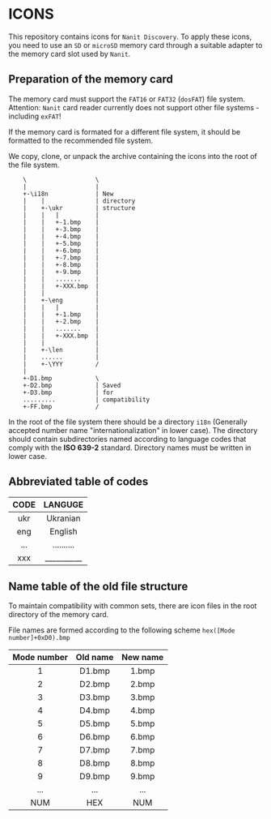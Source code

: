 ICONS
======

This repository contains icons for ```Nanit Discovery```.
To apply these icons, you need to use an ```SD``` or ```microSD``` memory card through a suitable adapter to the memory card slot used by ```Nanit```.

Preparation of the memory card
------------------------------

The memory card must support the `FAT16` or `FAT32` (`dosFAT`) file system. Attention: ```Nanit``` card reader currently does not support other file systems - including ```exFAT```!

If the memory card is formated for a different file system, it should be formatted to the recommended file system.

We copy, clone, or unpack the archive containing the icons into the root of the file system.

        \                   \           
        |                   |           
        +-\i18n             | New                  
        |    |              | directory          
        |    +-\ukr         | structure                   
        |    |   |          |                    
        |    |   +-1.bmp    |                          
        |    |   +-3.bmp    |                          
        |    |   +-4.bmp    |                          
        |    |   +-5.bmp    |                          
        |    |   +-6.bmp    |                          
        |    |   +-7.bmp    |                          
        |    |   +-8.bmp    |                          
        |    |   +-9.bmp    |                          
        |    |   .......    |                          
        |    |   +-XXX.bmp  |                            
        |    |              |                
        |    +-\eng         |                     
        |    |   |          |                    
        |    |   +-1.bmp    |                          
        |    |   +-2.bmp    |                          
        |    |   .......    |                          
        |    |   +-XXX.bmp  |                            
        |    |              |                
        |    +-\len         |                     
        |    ......         |                     
        |    +-\YYY         /                     
        |                              
        +-D1.bmp            \                  
        +-D2.bmp            | Saved                  
        +-D3.bmp            | for
        .........           | compatibility                
        +-FF.bmp            /    

In the root of the file system there should be a directory `i18n` (Generally accepted number name "internationalization" in lower case). The directory should contain subdirectories named according to language codes that comply with the __ISO 639-2__ standard. Directory names must be written in lower case.

Abbreviated table of codes
--------------------------
|CODE| LANGUGE |
|:-:|:--------:|
|ukr| Ukranian |
|eng| English  |
|...|..........|
|xxx|__________|



                                  
Name table of the old file structure
--------------------------------------

To maintain compatibility with common sets, there are icon files in the root directory of the memory card.

File names are formed according to the following scheme
```hex([Mode number]+0xD0).bmp```

|Mode number | Old name | New name|
|:----------:|:--------:|:-------:|
|      1     |  D1.bmp  |  1.bmp  |
|      2     |  D2.bmp  |  2.bmp  |
|      3     |  D3.bmp  |  3.bmp  |
|      4     |  D4.bmp  |  4.bmp  |
|      5     |  D5.bmp  |  5.bmp  |
|      6     |  D6.bmp  |  6.bmp  |
|      7     |  D7.bmp  |  7.bmp  |
|      8     |  D8.bmp  |  8.bmp  |
|      9     |  D9.bmp  |  9.bmp  |
|     ...    |   ...    |   ...   |
|     NUM    |   HEX    |   NUM   |









